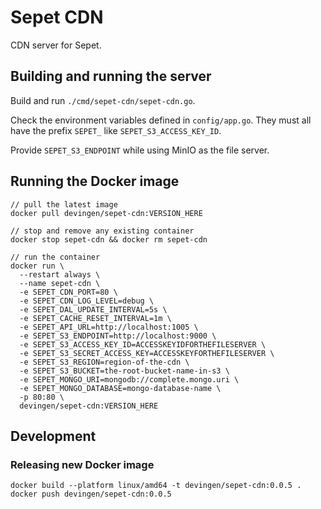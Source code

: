 # Sepet CDN
CDN server for Sepet.

## Building and running the server

Build and run `./cmd/sepet-cdn/sepet-cdn.go`.

Check the environment variables defined in `config/app.go`.
They must all have the prefix `SEPET_` like `SEPET_S3_ACCESS_KEY_ID`.

Provide `SEPET_S3_ENDPOINT` while using MinIO as the file server.

## Running the Docker image

```
// pull the latest image
docker pull devingen/sepet-cdn:VERSION_HERE

// stop and remove any existing container
docker stop sepet-cdn && docker rm sepet-cdn

// run the container
docker run \
  --restart always \
  --name sepet-cdn \
  -e SEPET_CDN_PORT=80 \
  -e SEPET_CDN_LOG_LEVEL=debug \
  -e SEPET_DAL_UPDATE_INTERVAL=5s \
  -e SEPET_CACHE_RESET_INTERVAL=1m \
  -e SEPET_API_URL=http://localhost:1005 \
  -e SEPET_S3_ENDPOINT=http://localhost:9000 \
  -e SEPET_S3_ACCESS_KEY_ID=ACCESSKEYIDFORTHEFILESERVER \
  -e SEPET_S3_SECRET_ACCESS_KEY=ACCESSKEYFORTHEFILESERVER \
  -e SEPET_S3_REGION=region-of-the-cdn \
  -e SEPET_S3_BUCKET=the-root-bucket-name-in-s3 \
  -e SEPET_MONGO_URI=mongodb://complete.mongo.uri \
  -e SEPET_MONGO_DATABASE=mongo-database-name \
  -p 80:80 \
  devingen/sepet-cdn:VERSION_HERE
```

## Development

### Releasing new Docker image
```
docker build --platform linux/amd64 -t devingen/sepet-cdn:0.0.5 .
docker push devingen/sepet-cdn:0.0.5
```
